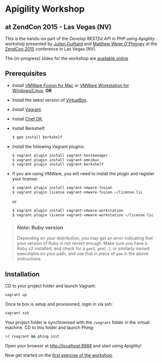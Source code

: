 # Apigility Workshop
## at ZendCon 2015 - Las Vegas (NV)

This is the hands-on part of the *Develop RESTful API in PHP using Apigility*
workshop presented by [Julien Guittard](http://julien.guittard.io) and
[Matthew Weier O'Phinney](https://mwop.net) at the
[ZendCon 2015](http://zendcon.com/) conference in Las Vegas (NV).

The (in-progress) slides for the workshop are 
[available online](http://weierophinney.github.io/apigility-zendcon-slides/)

## Prerequisites

- Install [VMWare Fusion for Mac](https://my.vmware.com/web/vmware/info/slug/desktop_end_user_computing/vmware_fusion/7_0)
  or [VMWare Workstation for Windows/Linux](https://my.vmware.com/web/vmware/info/slug/desktop_end_user_computing/vmware_workstation/11_0).
  **OR**

- Install the latest version of [VirtualBox](https://www.virtualbox.org/wiki/Downloads).

- Install [Vagrant](https://www.vagrantup.com/downloads.html).

- Install [Chef DK](http://downloads.chef.io/chef-dk).

- Install Berkshelf:

  ```bash
  $ gem install berkshelf
  ```

- Install the following Vagrant plugins:

  ```bash
  $ vagrant plugin install vagrant-hostmanager
  $ vagrant plugin install vagrant-omnibus
  $ vagrant plugin install vagrant-berkshelf
  ```

- If you are using VMWare, you will need to install the plugin and register your license:

  ```bash
  $ vagrant plugin install vagrant-vmware-fusion
  $ vagrant plugin license vagrant-vmware-fusion ~/license.lic
  ```

  or

  ```bash
  $ vagrant plugin install vagrant-vmware-workstation
  $ vagrant plugin license vagrant-vmware-workstation ~/license.lic
  ```

> ### Note: Ruby version
> 
> Depending on your distribution, you may get an error indicating that your
> version of Ruby is not recent enough. Make sure you have a Ruby v2 installed,
> and check for a `gem2`, `gem2.1`, or similarly named executable on your path,
> and use that in place of `gem` in the above instructions.

## Installation

CD to your project folder and launch Vagrant: 

```sh 
vagrant up
```

Once te box is setup and provisioned, login in via ssh:

```bash 
vagrant ssh
```

Your project folder is synchronised with the `/vagrant` folder in the virtual
machine. CD to this folder and launch Phing:

```bash 
cd /vagrant && phing init
```

Open your browser at [http://localhost:8888](http://localhost:8888) and start
using Apigility!

Now get started on the [first exercise of the workshop](http://weierophinney.github.io/apigility-zendcon-slides/#/26).
